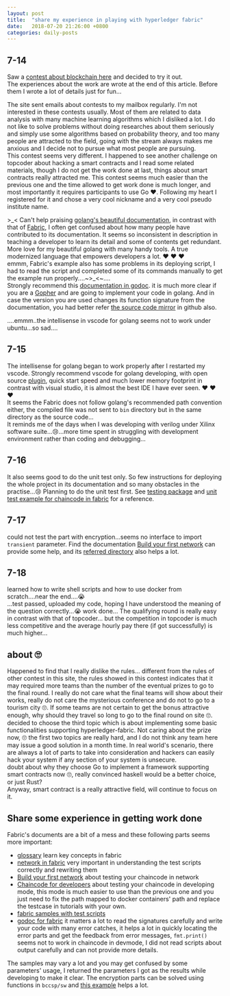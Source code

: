 ```yaml
---
layout: post
title:  "share my experience in playing with hyperledger fabric"
date:   2018-07-20 21:26:00 +0800
categories: daily-posts
---
```


## 7-14
Saw a [contest about blockchain here](https://tianchi.aliyun.com/competition/gameList.htm#tab%3DActive%26pageIndex%3D1) and decided to try it out.  
The experiences about the work are wrote at the end of this article. Before them I wrote a lot of details just for fun...

The site sent emails about contests to my mailbox regularly. I'm not interested in these contests usually. Most of them are related to data analysis with many machine learning algorithms which I disliked a lot. I do not like to solve problems without doing researches about them seriously and simply use some algorithms based on probability theory, and too many people are attracted to the field, going with the stream always makes me anxious and I decide not to pursue what most people are pursuing.   
This contest seems very different. I happened to see another challenge on topcoder about hacking a smart contracts and I read some related materials, though I do not get the work done at last, things about smart contracts really attracted me. This contest seems much easier than the previous one and the time allowed to get work done is much longer, and most importantly it requires  participants to use Go ❤. Following my heart I registered for it and chose a very cool nickname and a very cool pseudo institute name.


 \>\_< Can't help praising [golang's beautiful documentation](https://golang.org/doc), in contrast with that of [Fabric](http://hyperledger-fabric.readthedocs.io/en/latest), I often get confused about how many people have contributed to its documentation. It seems so inconsistent in description in teaching a developer to learn its detail and some of contents get redundant. More love for my beautiful golang with many handy tools. A true modernized language that empowers developers a lot. ❤ ❤ ❤  
emmm, Fabric's example also has some problems in its deploying script, I had to read the script and completed some of its commands manually to get the example run properly....~>_<~....  
Strongly recommend this [documentation in godoc](https://godoc.org/github.com/hyperledger/fabric/core/chaincode/shim#Chaincode
). it is much more clear if you are a [Gopher](https://blog.golang.org/gopher) and are going to implement your code in golang. And in case the version you are used changes its function signature from the documentation, you had better refer [the source code mirror](https://github.com/hyperledger/fabric) in github also.

....emmm..the intellisense in vscode for golang seems not to work under ubuntu...so sad....

## 7-15
The intellisense for golang began to work properly after I restarted my vscode. Strongly recommend vscode for golang developing, with open source [plugin](https://github.com/Microsoft/vscode-go), quick start speed and much lower memory footprint in contrast with visual studio, it is almost the best IDE I have ever seen. ❤ ❤ ❤  
 It seems the Fabric does not follow golang's recommended path convention either, the compiled file was not sent to `bin` directory but in the same directory as the source code...  
 It reminds me of the days when I was developing with verilog under Xilinx software suite...😢...more time spent in struggling with development environment rather than coding and debugging...

## 7-16
It also seems good to do the unit test only. So few instructions for deploying the whole project in its documentation and so many obstacles in the practise...😢 Planning to do the unit test first. See [testing package](https://godoc.org/testing) and [unit test example for chaincode in fabric](https://github.com/hyperledger/fabric/tree/release-1.2/examples/chaincode/go/example02) for a reference.

## 7-17
could not test the part with encryption...seems no interface to import ```transient``` parameter. Find the documentation [Build your first network](http://hyperledger-fabric.readthedocs.io/en/release-1.2/build_network.html) can provide some help, and its [referred directory](https://github.com/hyperledger/fabric-samples/blob/release-1.2/first-network) also helps a lot.

## 7-18 
learned how to write shell scripts and how to use docker from scratch....near the end....😭  
...test passed, uploaded my code, hoping I have understood the meaning of the question correctly...😭
work done...
The qualifying round is really easy in contrast with that of topcoder... but the competition in topcoder is much less competitive and the average hourly pay there (if got successfully) is much higher...  

## about 🙄
Happened to find that I really dislike the rules... different from the rules of other contest in this site, the rules showed in this contest indicates that it may required more teams than the number of the eventual prizes to go to the final round. I really do not care what the final teams will show about their works, really do not care the mysterious conference and do not to go to a tourism city 🙄. If some teams are not certain to get the bonus attractive enough, why should they travel so long to go to the final round on site 🙄.  
decided to choose the third topic which is about implementing some basic functionalities supporting hyperledger-fabric. Not caring about the prize now, 🙄 the first two topics are really hard, and I do not think any team here may issue a good solution in a month time. In real world's scenario, there are always a lot of parts to take into consideration and hackers can easily hack your system if any section of your system is unsecure.  
doubt about why they choose Go to implement a framework supporting smart contracts now 🙄, really convinced haskell would be a better choice, or just Rust?  
Anyway, smart contract is a really attractive field, will continue to focus on it.  

## Share some experience in getting work done

Fabric's documents are a bit of a mess and these following parts seems more important:
- [glossary](http://hyperledger-fabric.readthedocs.io/en/release-1.2/glossary.html) learn key concepts in fabric
- [network in fabric](http://hyperledger-fabric.readthedocs.io/en/release-1.2/network/network.html) very important in understanding the test scripts correctly and rewriting them
- [Build your first network](http://hyperledger-fabric.readthedocs.io/en/release-1.2/build_network.html) about testing your chaincode in network
- [Chaincode for developers](http://hyperledger-fabric.readthedocs.io/en/release-1.2/chaincode4ade.html) about testing your chaincode in developing mode, this mode is much easier to use than the previous one and you just need to fix the path mapped to docker containers' path and replace the testcase in tutorials with your own.
- [fabric samples with test scripts](https://github.com/hyperledger/fabric-samples/)
- [godoc for fabric](https://godoc.org/github.com/hyperledger/fabric/core/chaincode/shim) it matters a lot to read the signatures carefully and write your code with many error catches, it helps a lot in quickly locating the error parts and get the feedback from error messages, ```fmt.print()``` seems not to work in chaincode in devmode, I did not read scripts about output carefully and can not provide more details. 

The samples may vary a lot and you may get confused by some parameters' usage, I returned the parameters I got as the results while developing to make it clear.
The encryption parts can be solved using functions in ```bccsp/sw``` and [this example](https://github.com/hyperledger/fabric/tree/master/examples/chaincode/go/enccc_example) helps a lot.   

